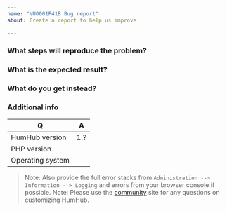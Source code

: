 ```yaml
---
name: "\U0001F41B Bug report"
about: Create a report to help us improve

---
```


<!--
Thank you for reporting a possible bug in HumHub.

Please fill in as much of the template below as you can.
-->


### What steps will reproduce the problem?

### What is the expected result?

### What do you get instead?

### Additional info

| Q                | A
| ---------------- | ---
| HumHub version   | 1.?
| PHP version      | 
| Operating system |

> Note: Also provide the full error stacks from `Administration --> Information --> Logging` and errors from your browser console if possible.
> Note: Please use the [community](https://community.humhub.com) site for any questions on customizing HumHub.